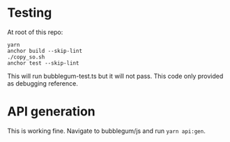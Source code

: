 # Testing

At root of this repo:
```
yarn
anchor build --skip-lint
./copy_so.sh
anchor test --skip-lint
```

This will run bubblegum-test.ts but it will not pass.  This code only provided as debugging reference.


# API generation

This is working fine.  Navigate to bubblegum/js and run `yarn api:gen`.